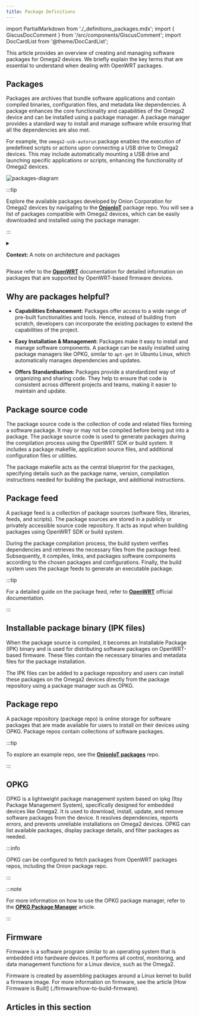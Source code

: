 ```yaml
---
title: Package Definitions
---
```


import PartialMarkdown from './_definitions_packages.mdx';
import { GiscusDocComment } from '/src/components/GiscusComment';
import DocCardList from '@theme/DocCardList';

This article provides an overview of creating and managing software packages for Omega2 devices. We briefly explain the key terms that are essential to understand when dealing with OpenWRT packages.

## Packages

Packages are archives that bundle software applications and contain compiled binaries, configuration files, and metadata like dependencies. A package enhances the core functionality and capabilities of the Omega2 device and can be installed using a package manager. A package manager provides a standard way to install and manage software while ensuring that all the dependencies are also met.

For example, the `omega2-usb-autorun` package enables the execution of predefined scripts or actions upon connecting a USB drive to Omega2 devices. This may include automatically mounting a USB drive and launching specific applications or scripts, enhancing the functionality of Omega2 devices.

![packages-diagram](./assets/packages-diagram.png)

<!-- refer .xml file to edit this diagram in draw.io

packages/assets/packages-diagram.xml
 -->

:::tip

Explore the available packages developed by Onion Corporation for Omega2 devices by navigating to the [**OnionIoT**](http://repo.onioniot.com/omega2/packages/openwrt-23.05.3/onion/) package repo. You will see a list of packages compatible with Omega2 devices, which can be easily downloaded and installed using the package manager. <!-- TODO: update this with OPENWRT_RELEASE variable -->

:::

<details>
<summary>

**Context:** A note on architecture and packages

</summary>

The Omega2 device is based on the `mipsel_24kc` architecture, and only supports packages created for this architecture. Following are the components of the `mipsel_24kc.ipk` package architecture:

- **mipsel:** Refers to processor architecture. It stands for 'Microprocessor without Interlocked Pipeline Stages, Little Endian.' The Omega2 features a Little Endian MIPS Processor.

- **24kc:** Refers to the CPU type. Here, it is a **32-bit RISC** (Reduced Instruction Set Computing) core within the MIPS architecture, used for high-performance applications.

- **.ipk Format:** Represents an IPK (Itsy Package) file, a packaging format for software distribution. It is designed for Linux-based systems, especially in embedded devices.

</details>

Please refer to the [**OpenWRT**](https://openwrt.org/packages/start) documentation for detailed information on packages that are supported by OpenWRT-based firmware devices.

## Why are packages helpful?

- **Capabilities Enhancement:** Packages offer access to a wide range of pre-built functionalities and tools. Hence, instead of building from scratch, developers can incorporate the existing packages to extend the capabilities of the project.

- **Easy Installation & Management:** Packages make it easy to install and manage software components. A package can be easily installed using package managers like OPKG, similar to `apt-get` in Ubuntu Linux, which automatically manages dependencies and updates.

- **Offers Standardisation:** Packages provide a standardized way of organizing and sharing code. They help to ensure that code is consistent across different projects and teams, making it easier to maintain and update.

## Package source code

The package source code is the collection of code and related files forming a software package. It may or may not be compiled before being put into a package. The package source code is used to generate packages during the compilation process using the OpenWRT SDK or build system. It includes a package makefile, application source files, and additional configuration files or utilities.

The package makefile acts as the central blueprint for the packages, specifying details such as the package name, version, compilation instructions needed for building the package, and additional instructions.

## Package feed

A package feed is a collection of package sources (software files, libraries, feeds, and scripts). The package sources are stored in a publicly or privately accessible source code repository. It acts as input when building packages using OpenWRT SDK or build system.

During the package compilation process, the build system verifies dependencies and retrieves the necessary files from the package feed. Subsequently, it compiles, links, and packages software components according to the chosen packages and configurations. Finally, the build system uses the package feeds to generate an executable package.

:::tip

For a detailed guide on the package feed, refer to [**OpenWRT**](https://openwrt.org/docs/guide-developer/feeds#feed_configuration) official documentation.

:::

## Installable package binary (IPK files)

When the package source is compiled, it becomes an Installable Package (IPK) binary and is used for distributing software packages on OpenWRT-based firmware. These files contain the necessary binaries and metadata files for the package installation.

The IPK files can be added to a package repository and users can install these packages on the Omega2 devices directly from the package repository using a package manager such as OPKG.

## Package repo

A package repository (package repo) is online storage for software packages that are made available for users to install on their devices using OPKG. Package repos contain collections of software packages.

:::tip

To explore an example repo, see the [**OnionIoT packages**](http://repo.onioniot.com/omega2/packages/openwrt-23.05.3/onion/) repo.  <!-- TODO: update this with OPENWRT_RELEASE variable -->

:::

## OPKG

OPKG is a lightweight package management system based on ipkg (Itsy Package Management System), specifically designed for embedded devices like Omega2. It is used to download, install, update, and remove software packages from the device. It resolves dependencies, reports errors, and prevents unreliable installations on Omega2 devices. OPKG can list available packages, display package details, and filter packages as needed.

:::info

OPKG can be configured to fetch packages from OpenWRT packages repos, including the Onion package repo.

:::

:::note

For more information on how to use the OPKG package manager, refer to the [**OPKG Package Manager**](https://documentation.onioniot.com/packages/opkg-package-manager/) article.

:::

## Firmware

Firmware is a software program similar to an operating system that is embedded into hardware devices. It performs all control, monitoring, and data management functions for a Linux device, such as the Omega2.

Firmware is created by assembling packages around a Linux kernel to build a firmware image. For more information on firmware, see the article [How Firmware is Built] (./firmware/how-to-build-firmware).

<!-- chapters card -->
<!-- This section of the documentation deals with OpenWRT Packages. -->

<!-- importing content from definition markdown file (reference: https://docusaurus.io/docs/markdown-features/react#importing-markdown) -->

<PartialMarkdown/>

## Articles in this section

<DocCardList />

<GiscusDocComment />
